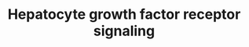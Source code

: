 ---
annotations:
- type: Pathway Ontology
  value: scatter factor/hepatocyte growth factor signaling pathway
- type: Cell Type Ontology
  value: hepatocyte
- type: Pathway Ontology
  value: Rho/Rac/Cdc42 mediated signaling pathway
authors:
- MaintBot
- Khanspers
- Lindarieswijk
- Eweitz
- DeSl
description: 'Signaling pathway of the Hepatocyte Growth Factor Receptor (Homo sapiens)
  also know as C-Met. The C-Met activation results in the stimulation of a variety
  of intracellular signalling pathways, which regulate several processes such as:
  motility, migration, proliferation and invasion.'
last-edited: 2021-05-31
organisms:
- Anopheles gambiae
redirect_from:
- /index.php/Pathway:WP1235
- /instance/WP1235
schema-jsonld:
- '@context': https://schema.org/
  '@id': https://wikipathways.github.io/pathways/WP1235.html
  '@type': Dataset
  creator:
    '@type': Organization
    name: WikiPathways
  description: 'Signaling pathway of the Hepatocyte Growth Factor Receptor (Homo sapiens)
    also know as C-Met. The C-Met activation results in the stimulation of a variety
    of intracellular signalling pathways, which regulate several processes such as:
    motility, migration, proliferation and invasion.'
  keywords:
  - AgaP_AGAP006510
  - MAPK8
  - HGF
  - AgaP_AGAP001874
  - AgaP_AGAP001103
  - MAPK3
  - AgaP_AGAP002438
  - ELK1
  - STAT3
  - Met
  - MAP4K1
  - AgaP_AGAP004320
  - AgaP_AGAP009628
  - AgaP_AGAP011118
  - AgaP_AGAP009499
  - HRAS
  - INTB
  - PTK2B
  - RAP1B
  - AgaP_AGAP008532
  - AgaP_AGAP011768
  - AgaP_AGAP006386
  - PIK3CA
  - CRKL
  - AgaP_AGAP009180
  - AgaP_AGAP002729
  - ITGA1
  - MAP2K2
  - GAB1
  - RAF1
  - AgaP_AGAP002986
  - FOS
  - AgaP_AGAP000932
  - AgaP_AGAP009207
  license: CC0
  name: Hepatocyte growth factor receptor signaling
seo: CreativeWork
title: Hepatocyte growth factor receptor signaling
wpid: WP1235
---